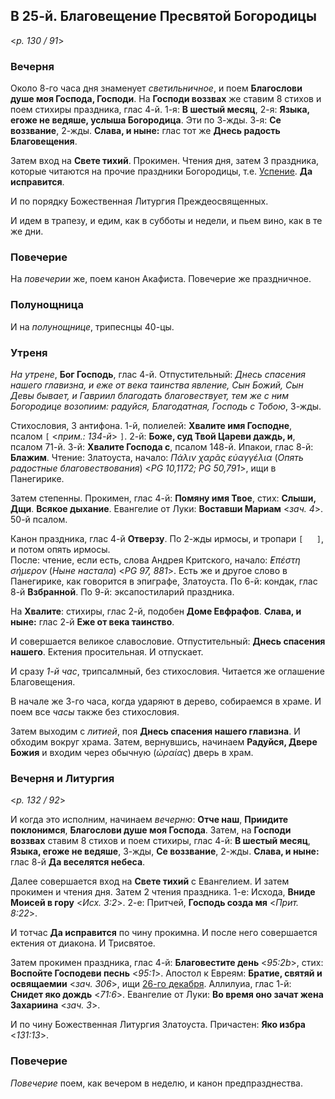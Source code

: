 ## В 25-й. Благовещение Пресвятой Богородицы

<*p. 130 / 91*>

### Вечерня

Около 8-го часа дня знаменует *светильничное*, и поем **Благослови душе моя Господа, Господи**. 
На **Господи воззвах** же ставим 8 стихов и поем стихиры праздника, глас 4-й. 1-я: **В шестый месяц**, 
2-я: **Языка, егоже не ведяше, услыша Богородица**. Эти по 3-жды. 3-я: **Се воззвание**, 2-жды. 
**Слава, и ныне:** глас тот же **Днесь радость Благовещения**.  

Затем вход на **Свете тихий**. Прокимен. Чтения дня, затем 3 праздника, которые читаются на прочие 
праздники Богородицы, т.е. [Успение](../08_august/08_15_MES.ru.md). **Да исправится**. 

И по порядку Божественная Литургия Преждеосвященных.  

И идем в трапезу, и едим, как в субботы и недели, и пьем вино, как в те же дни. 

### Повечерие

На *повечерии* же, поем канон Акафиста. Повечерие же праздничное.  

### Полунощница

И на *полунощнице*, трипеснцы 40-цы.  

### Утреня

*На утрене*, **Бог Господь**, глас 4-й. Отпустительный: *Днесь спасения нашего главизна, и еже от века 
таинства явление, Сын Божий, Сын Девы бывает, и Гавриил благодать благовествует, тем же с ним 
Богородице возопиим: радуйся, Благодатная, Господь с Тобою*, 3-жды.
 
Стихословия, 3 антифона. 
1-й, полиелей: **Хвалите имя Господне**, псалом `[` <*прим.: 134-й*> `]`. 
2-й: **Боже, суд Твой Цареви даждь, и**, псалом 71-й. 
3-й: **Хвалите Господа с**, псалом 148-й. 
Ипакои, глас 8-й: **Блажим**. 
Чтение: Златоуста, начало: *Πάλιν χαρᾶς εὐαγγέλια* (*Опять радостные благовествования*) <*PG 10,1172; PG 50,791*>, 
ищи в Панегирике.   

Затем степенны. Прокимен, глас 4-й: **Помяну имя Твое**, стих: **Слыши, Дщи**. **Всякое дыхание**. 
Евангелие от Луки: **Воставши Мариам** <*зач. 4*>. 50-й псалом. 

Канон праздника, глас 4-й **Отверзу**. По 2-жды ирмосы, и тропари `[   ]`, и потом опять ирмосы.  
После: чтение, если есть, слова Андрея Критского, начало: *̓Επέστη σήμερον* (*Ныне настала*) <*PG 97, 881*>.
Есть же и другое слово в Панегирике, как говорится в эпиграфе, Златоуста. 
По 6-й: кондак, глас 8-й **Взбранной**. 
По 9-й: эксапостиларий праздника. 

На **Хвалите**: стихиры, глас 2-й, подобен **Доме Евфрафов**. 
**Слава, и ныне:** глас 2-й **Еже от века таинство**. 

И совершается великое славословие. Отпустительный: **Днесь спасения нашего**. Ектения просительная. 
И отпускает. 

И сразу *1-й час*, трипсалмный, без стихословия. Читается же оглашение Благовещения.  

В начале же 3-го часа, когда ударяют в дерево, собираемся в храме. И поем все *часы* также без стихословия. 

Затем выходим с *литией*, поя **Днесь спасения нашего главизна**. И обходим вокруг храма. 
Затем, вернувшись, начинаем **Радуйся, Двере Божия** и входим через обычную (*ὡραίας*) дверь в храм.    

### Вечерня и Литургия

<*p. 132 / 92*>

И когда это исполним, начинаем *вечерню*: **Отче наш**, **Приидите поклонимся**, **Благослови душе моя 
Господа**. Затем, на **Господи воззвах** ставим 8 стихов и поем стихиры, глас 4-й: **В шестый месяц**, 
**Языка, егоже не ведяше**, 3-жды, **Се воззвание**, 2-жды. 
**Слава, и ныне:** глас 8-й **Да веселятся небеса**.   

Далее совершается вход на **Свете тихий** с Евангелием. И затем прокимен и чтения дня. 
Затем 2 чтения праздника. 
1-е: Исхода, **Вниде Моисей в гору** <*Исх. 3:2*>. 
2-е: Притчей, **Господь созда мя** <*Прит. 8:22*>. 

И тотчас **Да исправится** по чину прокимна. И после него совершается ектения от диакона. И Трисвятое. 

Затем прокимен праздника, глас 4-й: **Благовестите день** <*95:2b*>, стих: **Воспойте Господеви песнь** <*95:1*>. 
Апостол к Евреям: **Братие, святяй и освящаемии** <*зач. 306*>, ищи [26-го декабря](../12_december/12_26_MES.ru.md). 
Аллилуиа, глас 1-й: **Снидет яко дождь** <*71:6*>. 
Евангелие от Луки: **Во время оно зачат жена Захариина** <*зач. 3*>. 

И по чину Божественная Литургия Златоуста. 
Причастен: **Яко избра** <*131:13*>.    

### Повечерие

*Повечерие* поем, как вечером в неделю, и канон предпразднества. 
